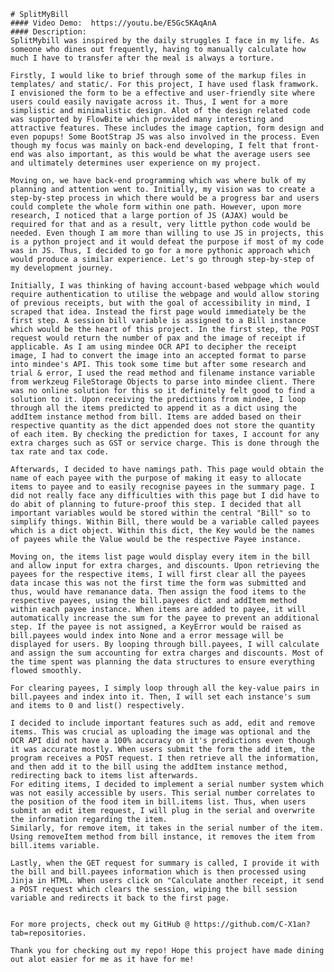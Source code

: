     # SplitMyBill
    #### Video Demo:  https://youtu.be/E5Gc5KAqAnA
    #### Description:
    SplitMybill was inspired by the daily struggles I face in my life. As someone who dines out frequently, having to manually calculate how much I have to transfer after the meal is always a torture.

    Firstly, I would like to brief through some of the markup files in templates/ and static/. For this project, I have used flask framwork. I envisioned the form to be a effective and user-friendly site where users could easily navigate across it. Thus, I went for a more simplistic and minimalistic design. Alot of the design related code was supported by FlowBite which provided many interesting and attractive features. These includes the image caption, form design and even popups! Some BootStrap JS was also involved in the process. Even though my focus was mainly on back-end developing, I felt that front-end was also important, as this would be what the average users see and ultimately determines user experience on my project.

    Moving on, we have back-end programming which was where bulk of my planning and attention went to. Initially, my vision was to create a step-by-step process in which there would be a progress bar and users could complete the whole form within one path. However, upon more research, I noticed that a large portion of JS (AJAX) would be required for that and as a result, very little python code would be needed. Even though I am more than willing to use JS in projects, this is a python project and it would defeat the purpose if most of my code was in JS. Thus, I decided to go for a more pythonic approach which would produce a similar experience. Let's go through step-by-step of my development journey.

    Initially, I was thinking of having account-based webpage which would require authentication to utilise the webpage and would allow storing of previous receipts, but with the goal of accessibility in mind, I scraped that idea. Instead the first page would immediately be the first step. A session bill variable is assigned to a Bill instance which would be the heart of this project. In the first step, the POST request would return the number of pax and the image of receipt if applicable. As I am using mindee OCR API to decipher the receipt image, I had to convert the image into an accepted format to parse into mindee's API. This took some time but after some research and trial & error, I used the read method and filename instance variable from werkzeug FileStorage Objects to parse into mindee client. There was no online solution for this so it definitely felt good to find a solution to it. Upon receiving the predictions from mindee, I loop through all the items predicted to append it as a dict using the addItem instance method from bill. Items are added based on their respective quantity as the dict appended does not store the quantity of each item. By checking the prediction for taxes, I account for any extra charges such as GST or service charge. This is done through the tax rate and tax code.

    Afterwards, I decided to have namings path. This page would obtain the name of each payee with the purpose of making it easy to allocate items to payee and to easily recognise payees in the summary page. I did not really face any difficulties with this page but I did have to do abit of planning to future-proof this step. I decided that all important variables would be stored within the central "Bill" so to simplify things. Within Bill, there would be a variable called payees which is a dict object. Within this dict, the Key would be the names of payees while the Value would be the respective Payee instance.

    Moving on, the items list page would display every item in the bill and allow input for extra charges, and discounts. Upon retrieving the payees for the respective items, I will first clear all the payees data incase this was not the first time the form was submitted and thus, would have remanance data. Then assign the food items to the respective payees, using the bill.payees dict and addItem method within each payee instance. When items are added to payee, it will automatically increase the sum for the payee to prevent an additional step. If the payee is not assigned, a KeyError would be raised as bill.payees would index into None and a error message will be displayed for users. By looping through bill.payees, I will calculate and assign the sum accounting for extra charges and discounts. Most of the time spent was planning the data structures to ensure everything flowed smoothly.

    For clearing payees, I simply loop through all the key-value pairs in bill.payees and index into it. Then, I will set each instance's sum and items to 0 and list() respectively.

    I decided to include important features such as add, edit and remove items. This was crucial as uploading the image was optional and the OCR API did not have a 100% accuracy on it's predictions even though it was accurate mostly. When users submit the form the add item, the program receives a POST request. I then retrieve all the information, and then add it to the bill using the addItem instance method, redirecting back to items list afterwards.
    For editing items, I decided to implement a serial number system which was not easily accessible by users. This serial number correlates to the position of the food item in bill.items list. Thus, when users submit an edit item request, I will plug in the serial and overwrite the information regarding the item.
    Similarly, for remove item, it takes in the serial number of the item. Using removeItem method from bill instance, it removes the item from bill.items variable.

    Lastly, when the GET request for summary is called, I provide it with the bill and bill.payees information which is then processed using Jinja in HTML. When users click on "Calculate another receipt, it send a POST request which clears the session, wiping the bill session variable and redirects it back to the first page.


    For more projects, check out my GitHub @ https://github.com/C-X1an?tab=repositories.

    Thank you for checking out my repo! Hope this project have made dining out alot easier for me as it have for me!
